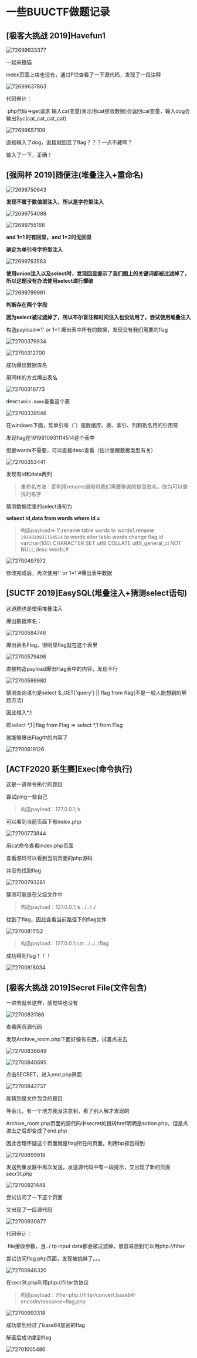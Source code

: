 # 一些BUUCTF做题记录

## [极客大挑战 2019]Havefun1

![72699633377](assets/1726996333774.png)

一起来撸猫

index页面上啥也没有，通过F12查看了一下源代码，发现了一段注释

![72699637863](assets/1726996378635.png)

代码审计：

​	php代码=>get请求 输入cat变量(表示用cat接收数据)会返回cat变量，输入dog会输出Syc(cat_cat_cat_cat)

![72699657109](assets/1726996571096.png)

直接输入了dog，直接就回显了flag？？？一点不藏啊？

输入了一下，正确！

## [强网杯 2019]随便注(堆叠注入+重命名)

![72699750643](assets/1726997506432.png)

**发现不属于数值型注入，所以是字符型注入**

![72699754088](assets/1726997540881.png)

![72699755166](assets/1726997551663.png)

**and 1=1 时有回显，and 1=2时无回显**

**确定为单引号字符型注入**

![72699763583](assets/1726997635835.png)

**使用union注入以及select时，发现回显提示了我们图上的关键词都被过滤掉了，所以这题没有办法使用select进行爆破**

![72699799991](assets/1726997999917.png)

**判断存在两个字段**

**因为select被过滤掉了，所以布尔盲注和时间注入也没法用了，尝试使用堆叠注入**

构造payload=>1' or 1=1 爆出表中所有的数据，发现没有我们需要的flag

![72700379934](assets/1727003799349.png)

![72700312700](assets/1727003127008.png)

成功爆出数据库名

用同样的方式爆出表名

![72700316773](assets/1727003167735.png)

desc`table.name`查看这个表

![72700339546](assets/1727003395465.png)

在windows下面，反单引号（`）是数据库、表、索引、列和别名用的引用符

发现flag在1919810931114514这个表中

但是words不需要，可以直接desc查看（估计是跟数据类型有关）

![72700353441](assets/1727003534416.png)

发现有id和data两列

> 重命名方法：即利用rename语句将我们需要查询的信息改名，改为可以查找的名字

猜测数据库里的select语句为

**selsect id,data from words where id =**

> 构造payload=> 1';rename table words to words1;rename `1919810931114514` to words;alter table words change flag id varchar(100) CHARACTER SET utf8 COLLATE utf8_general_ci NOT NULL;desc words;#

![72700497972](assets/1727004979722.png)



修改完成后，再次使用1' or 1=1 #爆出表中数据





## [SUCTF 2019]EasySQL(堆叠注入+猜测select语句)

这道题也是使用堆叠注入

爆出数据库名：

![72700584746](assets/1727005847463.png)

爆出表名Flag，很明显flag就在这个表里

![72700579498](assets/1727005794983.png)

直接构造payload爆出Flag表中的内容，发现不行

![72700599980](assets/1727005999803.png)

猜测查询语句是select $_GET['query'] || flag from flag(不是一般人能想到的解题方法)

因此输入*,1

即select *,1||flag from Flag => select *,1 from Flag

就能够爆出Flag中的内容了

![72700619126](assets/1727006191268.png)

## [ACTF2020 新生赛]Exec(命令执行)

这是一道命令执行的题目

尝试ping一些自己

> 构造payload：127.0.0.1;ls

可以看到当前页面下有index.php

![72700773844](assets/1727007738445.png)

用cat命令查看index.php页面

查看源码可以看到当前页面的php源码

并没有找到flag

![72700793281](assets/1727007932810.png)

猜测可能是在父级文件中

> 构造payload：127.0.0.1;ls ../../../

找到了flag，因此查看当前路径下的flag文件

![72700811152](assets/1727008111527.png)

> 构造payload：127.0.0.1;cat ../../../flag
>

成功得到flag！！！

![72700818034](assets/1727008180346.png)

## [极客大挑战 2019]Secret File(文件包含)

一进去就长这样，感觉啥也没有

![72700831186](assets/1727008311868.png)



查看网页源代码

发现Archive_room.php下面好像有东西，试着点进去

![72700836849](assets/1727008368493.png)

![72700840695](assets/1727008406952.png)

点击SECRET，进入end.php界面

![72700842737](assets/1727008427370.png)

能猜到是文件包含的题目

等会儿，有一个地方我没注意到，看了别人解才发现的

Archive_room.php页面的源代码中secret的跳转href明明是action.php，但是点进去之后却变成了end.php

因此合理怀疑这个页面就是flag所在的页面，利用bp抓包得到

![72700899918](assets/1727008999184.png)

发送到重发器中再次发送，发送源代码中有一段提示，又出现了新的页面secr3t.php

![72700921448](assets/1727009214483.png)

尝试访问了一下这个页面

又出现了一段源代码

![72700930877](assets/1727009308779.png)

代码审计：

​	file接收参数，且../  tp  input data都会被过滤掉，很容易想到可以用php://filter

尝试访问flag.php页面，发现被挑衅了。。。

![72700946320](assets/1727009463204.png)

在secr3t.php利用php://filter伪协议

> 构造payload：?file=php://filter/convert.base64-encode/resource=flag.php
>

![72700993318](assets/1727009933184.png)

成功拿到经过了base64加密的flag

解密后成功拿到flag

![72701005486](assets/1727010054869.png)

















